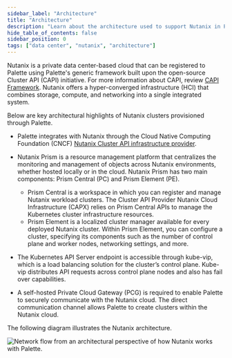 ```yaml
---
sidebar_label: "Architecture"
title: "Architecture"
description: "Learn about the architecture used to support Nutanix in Palette."
hide_table_of_contents: false
sidebar_position: 0
tags: ["data center", "nutanix", "architecture"]
---
```



Nutanix is a private data center-based cloud that can be registered to Palette using Palette's generic framework built upon the open-source Cluster API (CAPI) initiative. For more information about CAPI, review [CAPI Framework](#generic-framework-for-capi-clouds). Nutanix offers a hyper-converged infrastructure (HCI) that combines storage, compute, and networking into a single integrated system. 

Below are key architectural highlights of Nutanix clusters provisioned through Palette.

- Palette integrates with Nutanix through the Cloud Native Computing Foundation (CNCF) [Nutanix Cluster API infrastructure provider](https://github.com/nutanix-cloud-native/cluster-api-provider-nutanix).

- Nutanix Prism is a resource management platform that centralizes the monitoring and management of objects across Nutanix environments, whether hosted locally or in the cloud. Nutanix Prism has two main components: Prism Central (PC) and Prism Element (PE).

  - Prism Central is a workspace in which you can register and manage Nutanix workload clusters. The Cluster API Provider Nutanix Cloud Infrastructure (CAPX) relies on Prism Central APIs to manage the Kubernetes cluster infrastructure resources. 
  
  <!-- Prism Central is required. CAPI Provider Nutanix Cloud Infrastructure (CAPX) interacts with Prism Central APIs using a Prism Central user account. For more information, refer to the Nutanix [Credential Management](https://opendocs.nutanix.com/capx/latest/credential_management/) reference guide. -->

  - Prism Element is a localized cluster manager available for every deployed Nutanix cluster. Within Prism Element, you can configure a cluster, specifying its components such as the number of control plane and worker nodes, networking settings, and more.

- The Kubernetes API Server endpoint is accessible through kube-vip, which is a load balancing solution for the cluster’s control plane. Kube-vip distributes API requests across control plane nodes and also has fail over capabilities.

- A self-hosted Private Cloud Gateway (PCG) is required to enable Palette to securely communicate with the Nutanix cloud. The direct communication channel allows Palette to create clusters within the Nutanix cloud.

The following diagram illustrates the Nutanix architecture.


  
![Network flow from an architectural perspective of how Nutanix works with Palette.](/clusters_data-center_nutanix_architecture.png)

